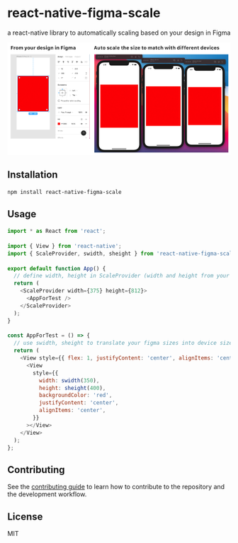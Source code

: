 # react-native-figma-scale

a react-native library to automatically scaling based on your design in Figma

![Demo](./demo.jpg)

## Installation

```sh
npm install react-native-figma-scale
```

## Usage

```js
import * as React from 'react';

import { View } from 'react-native';
import { ScaleProvider, swidth, sheight } from 'react-native-figma-scale';

export default function App() {
  // define width, height in ScaleProvider (width and height from your Figma design)
  return (
    <ScaleProvider width={375} height={812}>
      <AppForTest />
    </ScaleProvider>
  );
}

const AppForTest = () => {
  // use swidth, sheight to translate your figma sizes into device sizes
  return (
    <View style={{ flex: 1, justifyContent: 'center', alignItems: 'center' }}>
      <View
        style={{
          width: swidth(350),
          height: sheight(400),
          backgroundColor: 'red',
          justifyContent: 'center',
          alignItems: 'center',
        }}
      ></View>
    </View>
  );
};
```

## Contributing

See the [contributing guide](CONTRIBUTING.md) to learn how to contribute to the repository and the development workflow.

## License

MIT
